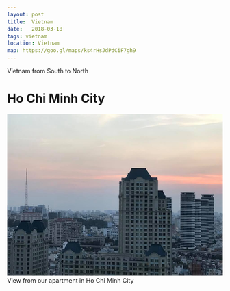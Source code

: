 ```yaml
---
layout: post
title:  Vietnam
date:   2018-03-18
tags: vietnam
location: Vietnam
map: https://goo.gl/maps/ks4rHsJdPdCiF7gh9
---
```


Vietnam from South to North

Ho Chi Minh City
================

![Ho Chi Minh City](/photos/vietnam/ho-chi-minh-city.jpg)
View from our apartment in Ho Chi Minh City
